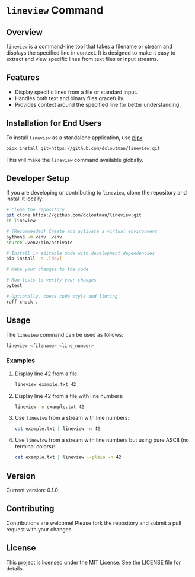 # `lineview` Command

## Overview
`lineview` is a command-line tool that takes a filename or stream and displays the specified line in context. It is designed to make it easy to extract and view specific lines from text files or input streams.

## Features
- Display specific lines from a file or standard input.
- Handles both text and binary files gracefully.
- Provides context around the specified line for better understanding.

## Installation for End Users

To install `lineview` as a standalone application, use [pipx](https://pipxproject.github.io/pipx/):

```bash
pipx install git+https://github.com/dcloutman/lineview.git
```

This will make the `lineview` command available globally.

## Developer Setup

If you are developing or contributing to `lineview`, clone the repository and install it locally:

```bash
# Clone the repository
git clone https://github.com/dcloutman/lineview.git
cd lineview

# (Recommended) Create and activate a virtual environment
python3 -m venv .venv
source .venv/bin/activate

# Install in editable mode with development dependencies
pip install -e .[dev]

# Make your changes to the code

# Run tests to verify your changes
pytest

# Optionally, check code style and linting
ruff check .
```

## Usage
The `lineview` command can be used as follows:

```bash
lineview <filename> <line_number>
```

### Examples
1. Display line 42 from a file:
   ```bash
   lineview example.txt 42
   ```

2. Display line 42 from a file with line numbers:
   ```bash
   lineview -n example.txt 42
   ```

3. Use `lineview` from a stream with line numbers:
   ```bash
   cat example.txt | lineview -n 42
   ```

3. Use `lineview` from a stream with line numbers but using pure ASCII (no terminal colors):
   ```bash
   cat example.txt | lineview --plain -n 42
   ```

## Version
Current version: 0.1.0

## Contributing
Contributions are welcome! Please fork the repository and submit a pull request with your changes.

## License
This project is licensed under the MIT License. See the LICENSE file for details.
